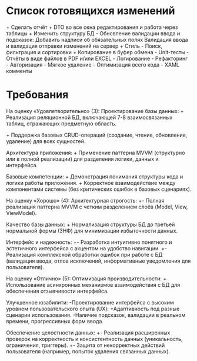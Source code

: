 # Список готовящихся изменений

\+ Сделать отчёт
\+ DTO во все окна редактирования и работа через таблицы
\+ Изменить структуру БД
\- Обновление валидации ввода и подсказок:  Добавить надписи об обязательных полях    Валидация ввода и валидация отправки изменений на сервер
\+ Стиль
\- Поиск, фильтрация и сортировки
\+ Копирование в буфер обмена
\- Unit-тесты
\- Отчёты в виде файлов в PDF и/или EXCEL
\- Логирование
\- Рефакторинг
\- Авторизация
\- Мягкое удаление
\- Оптимизация всего кода
\- XAML комменты


# Требования

На оценку «Удовлетворительно» (3):
Проектирование базы данных:
\+ Реализация реляционной БД, включающей 7-8 взаимосвязанных таблиц, отражающих предметную область.

\+ Поддержка базовых CRUD-операций (создание, чтение, обновление, удаление) для всех сущностей.

Архитектура приложения:
\+ Применение паттерна MVVM (структурно или в полной реализации) для разделения логики, данных и интерфейса.

Базовые компетенции:
\+ Демонстрация понимания структуры кода и логики работы приложения.
\+ Корректное взаимодействие между компонентами системы (без критических ошибок в базовых сценариях).

На оценку «Хорошо» (4):
Архитектурная строгость:
\+\- Полная реализация паттерна MVVM с четким разделением слоёв (Model, View, ViewModel).

Качество базы данных:
\+ Нормализация структуры БД до третьей нормальной формы (3НФ) для минимизации избыточности данных.

Интерфейс и надежность:
\+\- Разработка интуитивно понятного и эстетичного интерфейса с акцентом на удобство навигации.
\+\- Реализация комплексной обработки ошибок при работе с БД (валидация ввода, отлов исключений, информативные уведомления для пользователя).

На оценку «Отлично» (5):
Оптимизация производительности:
\+ Использование асинхронных механизмов взаимодействия с БД для обеспечения отзывчивости интерфейса.

Улучшенное юзабилити:
\-Проектирование интерфейса с высоким уровнем пользовательского опыта (UX):
\+Адаптивность под разные сценарии использования.
\-Наличие подсказок, валидации в реальном времени, прогрессивных форм ввода.

Обеспечение целостности данных:
\+\- Реализация расширенных проверок на корректность и консистентность данных (уникальность, ограничения, триггеры).
\+\- Защита от некорректных действий пользователя (например, попыток удаления связанных данных).